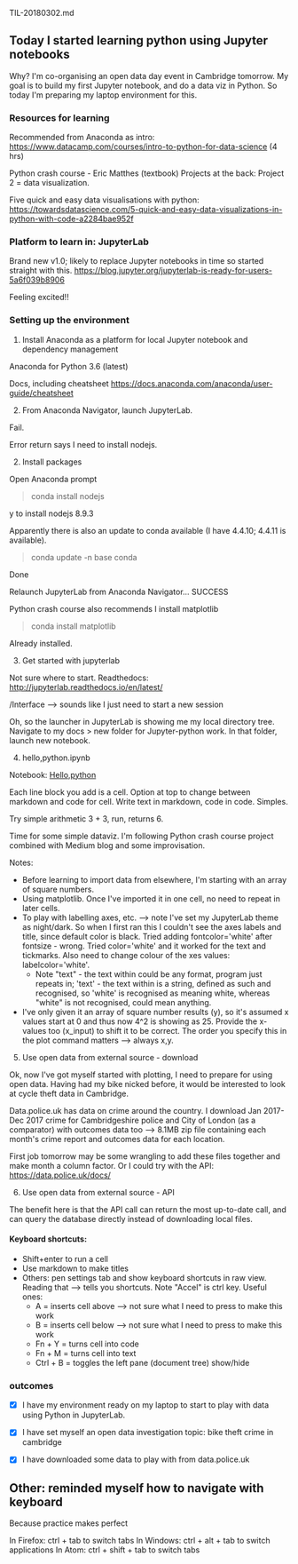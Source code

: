TIL-20180302.md

## Today I started learning python using Jupyter notebooks

Why? I'm co-organising an open data day event in Cambridge tomorrow. My goal is to build my first Jupyter notebook, and do a data viz in Python. So today I'm preparing my laptop environment for this.

### Resources for learning

Recommended from Anaconda as intro: https://www.datacamp.com/courses/intro-to-python-for-data-science
(4 hrs)

Python crash course - Eric Matthes (textbook)
Projects at the back: Project 2 = data visualization.

Five quick and easy data visualisations with python:
https://towardsdatascience.com/5-quick-and-easy-data-visualizations-in-python-with-code-a2284bae952f

### Platform to learn in: JupyterLab

Brand new v1.0; likely to replace Jupyter notebooks in time so started straight with this.
https://blog.jupyter.org/jupyterlab-is-ready-for-users-5a6f039b8906

Feeling excited!!

### Setting up the environment

1. Install Anaconda as a platform for local Jupyter notebook and dependency management

Anaconda for Python 3.6 (latest)

Docs, including cheatsheet https://docs.anaconda.com/anaconda/user-guide/cheatsheet

2. From Anaconda Navigator, launch JupyterLab.

Fail.

Error return says I need to install nodejs.

2. Install packages

Open Anaconda prompt

> conda install nodejs

y to install nodejs 8.9.3

Apparently there is also an update to conda available (I have 4.4.10; 4.4.11 is available).

> conda update -n base conda

Done

Relaunch JupyterLab from Anaconda Navigator... SUCCESS

Python crash course also recommends I install matplotlib

> conda install matplotlib

Already installed.

3. Get started with jupyterlab

Not sure where to start. Readthedocs: http://jupyterlab.readthedocs.io/en/latest/

/Interface --> sounds like I just need to start a new session

Oh, so the launcher in JupyterLab is showing me my local directory tree. Navigate to my docs > new folder for Jupyter-python work. In that folder, launch new notebook.

4. hello,python.ipynb

Notebook: [Hello,python](/notebooks/hello,python.ipynb)

Each line block you add is a cell. Option at top to change between markdown and code for cell. Write text in markdown, code in code. Simples.

Try simple arithmetic 3 + 3, run, returns 6.

Time for some simple dataviz. I'm following Python crash course project combined with Medium blog and some improvisation.

Notes:
* Before learning to import data from elsewhere, I'm starting with an array of square numbers.
* Using matplotlib. Once I've imported it in one cell, no need to repeat in later cells.
* To play with labelling axes, etc. --> note I've set my JupyterLab theme as night/dark. So when I first ran this I couldn't see the axes labels and title, since default color is black. Tried adding fontcolor='white' after fontsize - wrong. Tried color='white' and it worked for the text and tickmarks. Also need to change colour of the xes values: labelcolor='white'.
  * Note "text" - the text within could be any format, program just repeats in; 'text' - the text within is a string, defined as such and recognised, so 'white' is recognised as meaning white, whereas "white" is not recognised, could mean anything.
* I've only given it an array of square number results (y), so it's assumed x values start at 0 and thus now 4^2 is showing as 25. Provide the x-values too (x_input) to shift it to be correct. The order you specify this in the plot command matters --> always x,y.

5. Use open data from external source - download

Ok, now I've got myself started with plotting, I need to prepare for using open data.
Having had my bike nicked before, it would be interested to look at cycle theft data in Cambridge.

Data.police.uk has data on crime around the country. I download Jan 2017-Dec 2017 crime for Cambridgeshire police and City of London (as a comparator) with outcomes data too --> 8.1MB zip file containing each month's crime report and outcomes data for each location.

First job tomorrow may be some wrangling to add these files together and make month a column factor. Or I could try with the API: https://data.police.uk/docs/

6. Use open data from external source - API

The benefit here is that the API call can return the most up-to-date call, and can query the database directly instead of downloading local files.

#### Keyboard shortcuts:
* Shift+enter to run a cell
* Use markdown to make titles
* Others: pen settings tab and show keyboard shortcuts in raw view. Reading that --> tells you shortcuts. Note "Accel" is ctrl key. Useful ones:
  * A = inserts cell above --> not sure what I need to press to make this work
  * B = inserts cell below --> not sure what I need to press to make this work
  * Fn + Y = turns cell into code
  * Fn + M = turns cell into text
  * Ctrl + B = toggles the left pane (document tree) show/hide


### outcomes

- [x] I have my environment ready on my laptop to start to play with data using Python in JupyterLab.
- [x] I have set myself an open data investigation topic: bike theft crime in cambridge
- [x] I have downloaded some data to play with from data.police.uk


## Other: reminded myself how to navigate with keyboard

Because practice makes perfect

In Firefox: ctrl + tab to switch tabs
In Windows: ctrl + alt + tab to switch applications
In Atom: ctrl + shift + tab to switch tabs
